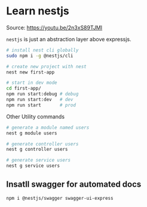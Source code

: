 # Learn nestjs

Source: https://youtu.be/2n3xS89TJMI

`nestjs` is just an abstraction layer above expressjs.

```bash
# install nest cli globally
sudo npm i -g @nestjs/cli

# create new project with nest
nest new first-app

# start in dev mode
cd first-app/
npm run start:debug # debug
npm run start:dev 	# dev
npm run start 		# prod
```

Other Utility commands

```bash
# generate a module named users
nest g module users

# generate controller users
nest g controller users

# generate service users
nest g service users
```

## Insatll swagger for automated docs

```bash
npm i @nestjs/swagger swagger-ui-express
```
